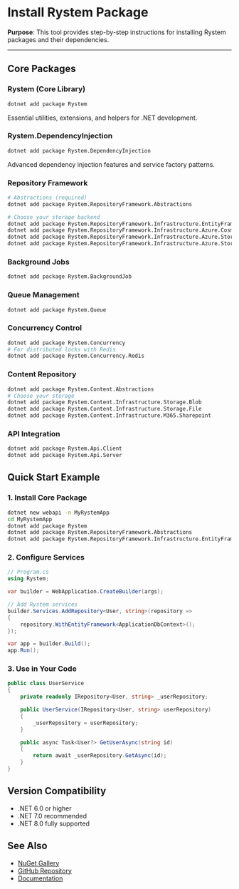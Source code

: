 ﻿# Install Rystem Package

**Purpose**: This tool provides step-by-step instructions for installing Rystem packages and their dependencies.

---

## Core Packages

### Rystem (Core Library)
```bash
dotnet add package Rystem
```

Essential utilities, extensions, and helpers for .NET development.

### Rystem.DependencyInjection
```bash
dotnet add package Rystem.DependencyInjection
```

Advanced dependency injection features and service factory patterns.

### Repository Framework
```bash
# Abstractions (required)
dotnet add package Rystem.RepositoryFramework.Abstractions

# Choose your storage backend
dotnet add package Rystem.RepositoryFramework.Infrastructure.EntityFramework
dotnet add package Rystem.RepositoryFramework.Infrastructure.Azure.Cosmos.Sql
dotnet add package Rystem.RepositoryFramework.Infrastructure.Azure.Storage.Blob
dotnet add package Rystem.RepositoryFramework.Infrastructure.Azure.Storage.Table
```

### Background Jobs
```bash
dotnet add package Rystem.BackgroundJob
```

### Queue Management
```bash
dotnet add package Rystem.Queue
```

### Concurrency Control
```bash
dotnet add package Rystem.Concurrency
# For distributed locks with Redis
dotnet add package Rystem.Concurrency.Redis
```

### Content Repository
```bash
dotnet add package Rystem.Content.Abstractions
# Choose your storage
dotnet add package Rystem.Content.Infrastructure.Storage.Blob
dotnet add package Rystem.Content.Infrastructure.Storage.File
dotnet add package Rystem.Content.Infrastructure.M365.Sharepoint
```

### API Integration
```bash
dotnet add package Rystem.Api.Client
dotnet add package Rystem.Api.Server
```

## Quick Start Example

### 1. Install Core Package
```bash
dotnet new webapi -n MyRystemApp
cd MyRystemApp
dotnet add package Rystem
dotnet add package Rystem.RepositoryFramework.Abstractions
dotnet add package Rystem.RepositoryFramework.Infrastructure.EntityFramework
```

### 2. Configure Services
```csharp
// Program.cs
using Rystem;

var builder = WebApplication.CreateBuilder(args);

// Add Rystem services
builder.Services.AddRepository<User, string>(repository =>
{
    repository.WithEntityFramework<ApplicationDbContext>();
});

var app = builder.Build();
app.Run();
```

### 3. Use in Your Code
```csharp
public class UserService
{
    private readonly IRepository<User, string> _userRepository;

    public UserService(IRepository<User, string> userRepository)
    {
        _userRepository = userRepository;
    }

    public async Task<User?> GetUserAsync(string id)
    {
        return await _userRepository.GetAsync(id);
    }
}
```

## Version Compatibility

- .NET 6.0 or higher
- .NET 7.0 recommended
- .NET 8.0 fully supported

## See Also

- [NuGet Gallery](https://www.nuget.org/packages?q=Rystem)
- [GitHub Repository](https://github.com/KeyserDSoze/Rystem)
- [Documentation](https://rystem.net)
